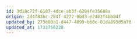 ```yaml
---
id: 3d18c72f-6187-4dce-ab3f-6284fe35688a
origin: 2d4f83bc-284f-4272-8bd3-e24b3f4bb84f
updated_by: 273e00a1-d447-4899-b66e-01da895d5a76
updated_at: 1733756228
---
```

